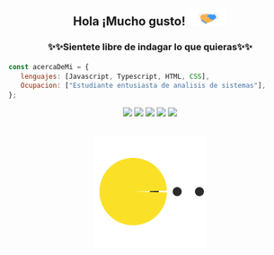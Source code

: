 <p align="center" width="300">
  <h2 align="center" with="200">Hola ¡Mucho gusto! <img src="https://github.com/SatYu26/SatYu26/blob/master/Assets/Handshake.gif" height="32px"></h2>
  <h3 align="center" with="250">✨✨Sientete libre de indagar lo que quieras✨✨</h3>
</p>

```javascript
const acercaDeMi = {
   lenguajes: [Javascript, Typescript, HTML, CSS],
   Ocupacion: ["Estudiante entusiasta de analisis de sistemas"],
};
```
<p align="center">
  <img src = "https://img.shields.io/badge/-HTML5-E34F26?style=flat&logo=html5&logoColor=white"> <img src = "https://img.shields.io/badge/-CSS3-1572B6?style=flat&logo=css3&logoColor=white">
  <img src="https://img.shields.io/badge/-JavaScript-eed718?style=flat&logo=javascript&logoColor=ffffff">
  <img src="http://img.shields.io/badge/-Git-F1502F?style=flat&logo=git&logoColor=FFFFFF">
  <img src="http://img.shields.io/badge/-Github-000000?style=flat&logo=github&logoColor=FFFFFF">
</p>

<div align="center">
	<br>
	<img src="https://raw.githubusercontent.com/Aniket965/Aniket965/master/pacman.svg?sanitize=true" width="200" height="200">
</div>

